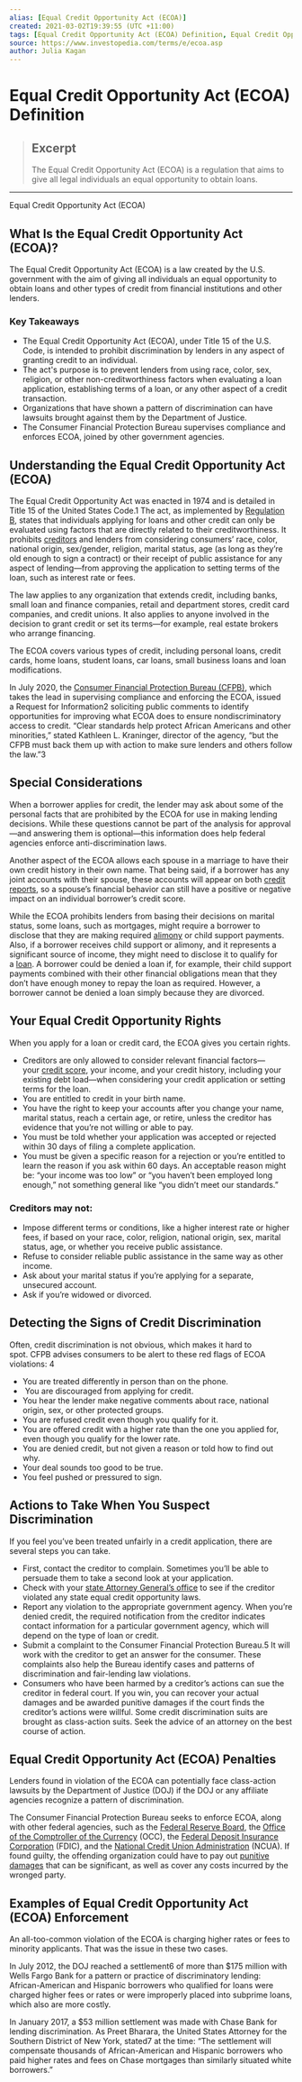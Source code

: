```yaml
---
alias: [Equal Credit Opportunity Act (ECOA)]
created: 2021-03-02T19:39:55 (UTC +11:00)
tags: [Equal Credit Opportunity Act (ECOA) Definition, Equal Credit Opportunity Act (ECOA)]
source: https://www.investopedia.com/terms/e/ecoa.asp
author: Julia Kagan
---
```


# Equal Credit Opportunity Act (ECOA) Definition

> ## Excerpt
> The Equal Credit Opportunity Act (ECOA) is a regulation that aims to give all legal individuals an equal opportunity to obtain loans.

---

Equal Credit Opportunity Act (ECOA)
## What Is the Equal Credit Opportunity Act (ECOA)?

The Equal Credit Opportunity Act (ECOA) is a law created by the U.S. government with the aim of giving all individuals an equal opportunity to obtain loans and other types of credit from financial institutions and other lenders.

### Key Takeaways

-   The Equal Credit Opportunity Act (ECOA), under Title 15 of the U.S. Code, is intended to prohibit discrimination by lenders in any aspect of granting credit to an individual.
-   The act's purpose is to prevent lenders from using race, color, sex, religion, or other non-creditworthiness factors when evaluating a loan application, establishing terms of a loan, or any other aspect of a credit transaction.
-   Organizations that have shown a pattern of discrimination can have lawsuits brought against them by the Department of Justice.
-   The Consumer Financial Protection Bureau supervises compliance and enforces ECOA, joined by other government agencies.

## Understanding the Equal Credit Opportunity Act (ECOA)

The Equal Credit Opportunity Act was enacted in 1974 and is detailed in Title 15 of the United States Code.1 The act, as implemented by [Regulation B](https://www.investopedia.com/terms/r/regulation-b.asp), states that individuals applying for loans and other credit can only be evaluated using factors that are directly related to their creditworthiness. It prohibits [creditors](https://www.investopedia.com/terms/c/creditor.asp) and lenders from considering consumers’ race, color, national origin, sex/gender, religion, marital status, age (as long as they’re old enough to sign a contract) or their receipt of public assistance for any aspect of lending—from approving the application to setting terms of the loan, such as interest rate or fees. 

The law applies to any organization that extends credit, including banks, small loan and finance companies, retail and department stores, credit card companies, and credit unions. It also applies to anyone involved in the decision to grant credit or set its terms—for example, real estate brokers who arrange financing. 

The ECOA covers various types of credit, including personal loans, credit cards, home loans, student loans, car loans, small business loans and loan modifications.

In July 2020, the [Consumer Financial Protection Bureau (CFPB)](https://www.investopedia.com/terms/c/consumer-financial-protection-bureau-cfpb.asp), which takes the lead in supervising compliance and enforcing the ECOA, issued a Request for Information2 soliciting public comments to identify opportunities for improving what ECOA does to ensure nondiscriminatory access to credit. “Clear standards help protect African Americans and other minorities,” stated Kathleen L. Kraninger, director of the agency, “but the CFPB must back them up with action to make sure lenders and others follow the law.”3 

## Special Considerations

When a borrower applies for credit, the lender may ask about some of the personal facts that are prohibited by the ECOA for use in making lending decisions. While these questions cannot be part of the analysis for approval—and answering them is optional—this information does help federal agencies enforce anti-discrimination laws.

Another aspect of the ECOA allows each spouse in a marriage to have their own credit history in their own name. That being said, if a borrower has any joint accounts with their spouse, these accounts will appear on both [credit reports](https://www.investopedia.com/terms/c/creditreport.asp), so a spouse’s financial behavior can still have a positive or negative impact on an individual borrower’s credit score.

While the ECOA prohibits lenders from basing their decisions on marital status, some loans, such as mortgages, might require a borrower to disclose that they are making required [alimony](https://www.investopedia.com/terms/a/alimony.asp) or child support payments. Also, if a borrower receives child support or alimony, and it represents a significant source of income, they might need to disclose it to qualify for a [loan](https://www.investopedia.com/terms/l/loan.asp). A borrower could be denied a loan if, for example, their child support payments combined with their other financial obligations mean that they don’t have enough money to repay the loan as required. However, a borrower cannot be denied a loan simply because they are divorced.

## Your Equal Credit Opportunity Rights

When you apply for a loan or credit card, the ECOA gives you certain rights.

-   Creditors are only allowed to consider relevant financial factors—your [credit score](https://www.investopedia.com/terms/c/credit_score.asp), your income, and your credit history, including your existing debt load—when considering your credit application or setting terms for the loan.
-   You are entitled to credit in your birth name. 
-   You have the right to keep your accounts after you change your name, marital status, reach a certain age, or retire, unless the creditor has evidence that you’re not willing or able to pay.
-   You must be told whether your application was accepted or rejected within 30 days of filing a complete application.
-   You must be given a specific reason for a rejection or you’re entitled to learn the reason if you ask within 60 days. An acceptable reason might be: “your income was too low” or “you haven’t been employed long enough,” not something general like “you didn’t meet our standards.”

### Creditors may not: 

-   Impose different terms or conditions, like a higher interest rate or higher fees, if based on your race, color, religion, national origin, sex, marital status, age, or whether you receive public assistance.
-   Refuse to consider reliable public assistance in the same way as other income.
-   Ask about your marital status if you’re applying for a separate, unsecured account.
-   Ask if you’re widowed or divorced.

## Detecting the Signs of Credit Discrimination

Often, credit discrimination is not obvious, which makes it hard to spot. CFPB advises consumers to be alert to these red flags of ECOA violations: 4

-   You are treated differently in person than on the phone.
-    You are discouraged from applying for credit.
-   You hear the lender make negative comments about race, national origin, sex, or other protected groups.
-   You are refused credit even though you qualify for it.
-   You are offered credit with a higher rate than the one you applied for, even though you qualify for the lower rate.
-   You are denied credit, but not given a reason or told how to find out why.
-   Your deal sounds too good to be true.
-   You feel pushed or pressured to sign.

## Actions to Take When You Suspect Discrimination

If you feel you’ve been treated unfairly in a credit application, there are several steps you can take. 

-   First, contact the creditor to complain. Sometimes you’ll be able to persuade them to take a second look at your application.
-   Check with your [state Attorney General’s office](http://www.naag.org/) to see if the creditor violated any state equal credit opportunity laws.
-   Report any violation to the appropriate government agency. When you’re denied credit, the required notification from the creditor indicates contact information for a particular government agency, which will depend on the type of loan or credit. 
-   Submit a complaint to the Consumer Financial Protection Bureau.5 It will work with the creditor to get an answer for the consumer. These complaints also help the Bureau identify cases and patterns of discrimination and fair-lending law violations. 
-   Consumers who have been harmed by a creditor’s actions can sue the creditor in federal court. If you win, you can recover your actual damages and be awarded punitive damages if the court finds the creditor’s actions were willful. Some credit discrimination suits are brought as class-action suits. Seek the advice of an attorney on the best course of action.

## Equal Credit Opportunity Act (ECOA) Penalties

Lenders found in violation of the ECOA can potentially face class-action lawsuits by the Department of Justice (DOJ) if the DOJ or any affiliate agencies recognize a pattern of discrimination.

The Consumer Financial Protection Bureau seeks to enforce ECOA, along with other federal agencies, such as the [Federal Reserve Board](https://www.investopedia.com/terms/f/frb.asp), the [Office of the Comptroller of the Currency](https://www.investopedia.com/terms/o/office-comptroller-currency-occ.asp) (OCC), the [Federal Deposit Insurance Corporation](https://www.investopedia.com/terms/f/fdic.asp) (FDIC), and the [National Credit Union Administration](https://www.investopedia.com/terms/n/ncua.asp) (NCUA). If found guilty, the offending organization could have to pay out [punitive damages](https://www.investopedia.com/terms/p/punitive-damages.asp) that can be significant, as well as cover any costs incurred by the wronged party.

## Examples of Equal Credit Opportunity Act (ECOA) Enforcement

An all-too-common violation of the ECOA is charging higher rates or fees to minority applicants. That was the issue in these two cases. 

In July 2012, the DOJ reached a settlement6 of more than $175 million with Wells Fargo Bank for a pattern or practice of discriminatory lending: African-American and Hispanic borrowers who qualified for loans were charged higher fees or rates or were improperly placed into subprime loans, which also are more costly.

In January 2017, a $53 million settlement was made with Chase Bank for lending discrimination. As Preet Bharara, the United States Attorney for the Southern District of New York, stated7 at the time: “The settlement will compensate thousands of African-American and Hispanic borrowers who paid higher rates and fees on Chase mortgages than similarly situated white borrowers.”
